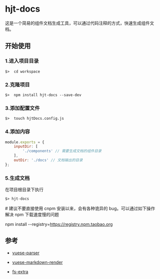 # hjt-docs

这是一个简易的组件文档生成工具，可以通过代码注释的方式，快速生成组件文档。

## 开始使用

### 1.进入项目目录

```shell
$>  cd workspace
```

### 2.克隆项目

```shell
$>  npm install hjt-docs --save-dev
```

### 3.添加配置文件

```shell
$>  touch hjtDocs.config.js
```

### 4.添加内容

```js
module.exports = {
	inputDir: [
		'./components' // 需要生成文档的组件目录
    ],
  	outDir: './docs' // 文档输出的目录
};
```

### 5.生成文档

在项目根目录下执行

```shell
$> hjt-docs
```

\# 建议不要直接使用 cnpm 安装以来，会有各种诡异的 bug。可以通过如下操作解决 npm 下载速度慢的问题

npm install --registry=https://registry.npm.taobao.org

## 参考

+ [vuese-parser](https://vuese.org/#vuese-parser)

+ [vuese-markdown-render](https://vuese.org/#vuese-markdown-render)
+ [fs-extra](https://github.com/jprichardson/node-fs-extra)
